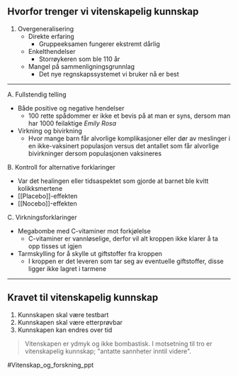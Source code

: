 ## Hvorfor trenger vi vitenskapelig kunnskap
1. Overgeneralisering
	- Direkte erfaring
		- Gruppeeksamen fungerer ekstremt dårlig
	- Enkelthendelser
		- Storrøykeren som ble 110 år
	- Mangel på sammenligningsgrunnlag
		- Det nye regnskapssystemet vi bruker nå er best

---
A. Fullstendig telling
- Både positive og negative hendelser
	- 100 rette spådommer er ikke et bevis på at man er syns, dersom man har 1000 feilaktige
	  _Emily Rosa_
- Virkning og bivirkning
	- Hvor mange barn får alvorlige komplikasjoner eller dør av meslinger i en ikke-vaksinert populasjon versus det antallet som får alvorlige bivirkninger dersom populasjonen vaksineres

B. Kontroll for alternative forklaringer
- Var det healingen eller tidsaspektet som gjorde at barnet ble kvitt kolikksmertene
- [[Placebo]]-effekten
- [[Nocebo]]-effekten

C. Virkningsforklaringer
- Megabombe med C-vitaminer mot forkjølelse
	- C-vitaminer er vannløselige, derfor vil alt kroppen ikke klarer å ta opp tisses ut igjen
- Tarmskylling for å skylle ut giftstoffer fra kroppen
	- I kroppen er det leveren som tar seg av eventuelle giftstoffer, disse ligger ikke lagret i tarmene
---
## Kravet til vitenskapelig kunnskap
1. Kunnskapen skal være testbart
2. Kunnskapen skal være etterprøvbar
3. Kunnskapen kan endres over tid

> Vitenskapen er ydmyk og ikke bombastisk. I motsetning til tro er vitenskapelig kunnskap; "antatte sannheter inntil videre". 

#Vitenskap_og_forskning_ppt